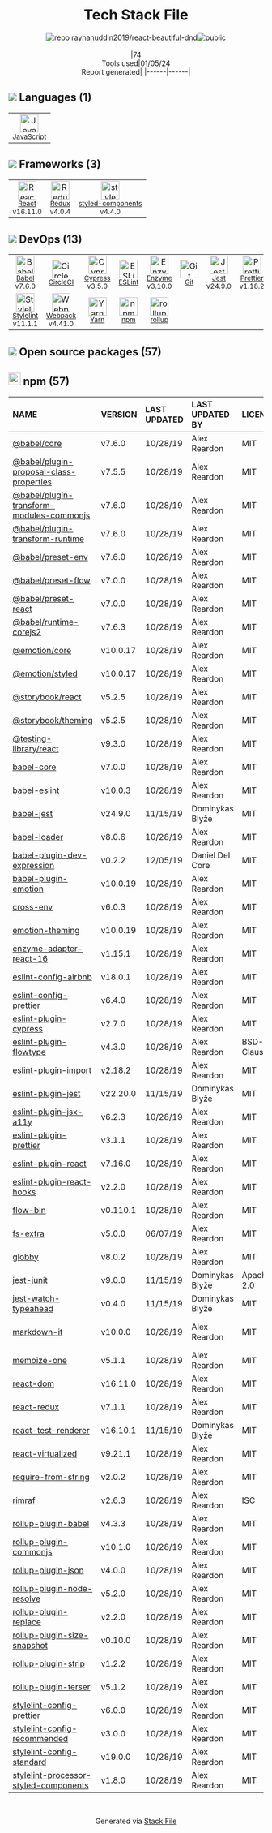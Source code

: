 <!--
&lt;--- Readme.md Snippet without images Start ---&gt;
## Tech Stack
rayhanuddin2019/react-beautiful-dnd is built on the following main stack:

- [CircleCI](https://circleci.com/) – Continuous Integration
- [Jest](http://facebook.github.io/jest/) – Javascript Testing Framework
- [React](https://reactjs.org/) – Javascript UI Libraries
- [JavaScript](https://developer.mozilla.org/en-US/docs/Web/JavaScript) – Languages
- [Webpack](http://webpack.js.org) – JS Build Tools / JS Task Runners
- [Babel](http://babeljs.io/) – JavaScript Compilers
- [ESLint](http://eslint.org/) – Code Review
- [Redux](https://redux.js.org/) – State Management Library
- [rollup](http://rollupjs.org/) – JS Build Tools / JS Task Runners
- [Enzyme](https://enzymejs.github.io/enzyme/) – Javascript Testing Framework
- [Stylelint](http://stylelint.io/) – Code Review
- [Yarn](https://yarnpkg.com/) – Front End Package Manager
- [styled-components](https://styled-components.com) – JavaScript Framework Components
- [Prettier](https://prettier.io/) – Code Review
- [Cypress](https://www.cypress.io/) – Javascript Testing Framework

Full tech stack [here](/techstack.md)

&lt;--- Readme.md Snippet without images End ---&gt;

&lt;--- Readme.md Snippet with images Start ---&gt;
## Tech Stack
rayhanuddin2019/react-beautiful-dnd is built on the following main stack:

- <img width='25' height='25' src='https://img.stackshare.io/service/190/CvqrSSFs_400x400.jpg' alt='CircleCI'/> [CircleCI](https://circleci.com/) – Continuous Integration
- <img width='25' height='25' src='https://img.stackshare.io/service/830/jest.png' alt='Jest'/> [Jest](http://facebook.github.io/jest/) – Javascript Testing Framework
- <img width='25' height='25' src='https://img.stackshare.io/service/1020/OYIaJ1KK.png' alt='React'/> [React](https://reactjs.org/) – Javascript UI Libraries
- <img width='25' height='25' src='https://img.stackshare.io/service/1209/javascript.jpeg' alt='JavaScript'/> [JavaScript](https://developer.mozilla.org/en-US/docs/Web/JavaScript) – Languages
- <img width='25' height='25' src='https://img.stackshare.io/service/1682/IMG_4636.PNG' alt='Webpack'/> [Webpack](http://webpack.js.org) – JS Build Tools / JS Task Runners
- <img width='25' height='25' src='https://img.stackshare.io/service/2739/-1wfGjNw.png' alt='Babel'/> [Babel](http://babeljs.io/) – JavaScript Compilers
- <img width='25' height='25' src='https://img.stackshare.io/service/3337/Q4L7Jncy.jpg' alt='ESLint'/> [ESLint](http://eslint.org/) – Code Review
- <img width='25' height='25' src='https://img.stackshare.io/service/4074/13142323.png' alt='Redux'/> [Redux](https://redux.js.org/) – State Management Library
- <img width='25' height='25' src='https://img.stackshare.io/service/4423/zE8RTn9E_400x400.jpg' alt='rollup'/> [rollup](http://rollupjs.org/) – JS Build Tools / JS Task Runners
- <img width='25' height='25' src='https://img.stackshare.io/service/4488/default_87e6ca3fa146a959af95ccf3df1ec550eb434129.png' alt='Enzyme'/> [Enzyme](https://enzymejs.github.io/enzyme/) – Javascript Testing Framework
- <img width='25' height='25' src='https://img.stackshare.io/service/5446/V9JsvPul_400x400.jpg' alt='Stylelint'/> [Stylelint](http://stylelint.io/) – Code Review
- <img width='25' height='25' src='https://img.stackshare.io/service/5848/44mC-kJ3.jpg' alt='Yarn'/> [Yarn](https://yarnpkg.com/) – Front End Package Manager
- <img width='25' height='25' src='https://img.stackshare.io/service/6749/styled-components.png' alt='styled-components'/> [styled-components](https://styled-components.com) – JavaScript Framework Components
- <img width='25' height='25' src='https://img.stackshare.io/service/7035/default_66f265943abed56bcdbfca1c866a4261b1fbb063.jpg' alt='Prettier'/> [Prettier](https://prettier.io/) – Code Review
- <img width='25' height='25' src='https://img.stackshare.io/service/9231/default_66c5c1a197dcd0232e41e4ab6299d119b4e165b3.png' alt='Cypress'/> [Cypress](https://www.cypress.io/) – Javascript Testing Framework

Full tech stack [here](/techstack.md)

&lt;--- Readme.md Snippet with images End ---&gt;
-->
<div align="center">

# Tech Stack File
![](https://img.stackshare.io/repo.svg "repo") [rayhanuddin2019/react-beautiful-dnd](https://github.com/rayhanuddin2019/react-beautiful-dnd)![](https://img.stackshare.io/public_badge.svg "public")
<br/><br/>
|74<br/>Tools used|01/05/24 <br/>Report generated|
|------|------|
</div>

## <img src='https://img.stackshare.io/languages.svg'/> Languages (1)
<table><tr>
  <td align='center'>
  <img width='36' height='36' src='https://img.stackshare.io/service/1209/javascript.jpeg' alt='JavaScript'>
  <br>
  <sub><a href="https://developer.mozilla.org/en-US/docs/Web/JavaScript">JavaScript</a></sub>
  <br>
  <sub></sub>
</td>

</tr>
</table>

## <img src='https://img.stackshare.io/frameworks.svg'/> Frameworks (3)
<table><tr>
  <td align='center'>
  <img width='36' height='36' src='https://img.stackshare.io/service/1020/OYIaJ1KK.png' alt='React'>
  <br>
  <sub><a href="https://reactjs.org/">React</a></sub>
  <br>
  <sub>v16.11.0</sub>
</td>

<td align='center'>
  <img width='36' height='36' src='https://img.stackshare.io/service/4074/13142323.png' alt='Redux'>
  <br>
  <sub><a href="https://redux.js.org/">Redux</a></sub>
  <br>
  <sub>v4.0.4</sub>
</td>

<td align='center'>
  <img width='36' height='36' src='https://img.stackshare.io/service/6749/styled-components.png' alt='styled-components'>
  <br>
  <sub><a href="https://styled-components.com">styled-components</a></sub>
  <br>
  <sub>v4.4.0</sub>
</td>

</tr>
</table>

## <img src='https://img.stackshare.io/devops.svg'/> DevOps (13)
<table><tr>
  <td align='center'>
  <img width='36' height='36' src='https://img.stackshare.io/service/2739/-1wfGjNw.png' alt='Babel'>
  <br>
  <sub><a href="http://babeljs.io/">Babel</a></sub>
  <br>
  <sub>v7.6.0</sub>
</td>

<td align='center'>
  <img width='36' height='36' src='https://img.stackshare.io/service/190/CvqrSSFs_400x400.jpg' alt='CircleCI'>
  <br>
  <sub><a href="https://circleci.com/">CircleCI</a></sub>
  <br>
  <sub></sub>
</td>

<td align='center'>
  <img width='36' height='36' src='https://img.stackshare.io/service/9231/default_66c5c1a197dcd0232e41e4ab6299d119b4e165b3.png' alt='Cypress'>
  <br>
  <sub><a href="https://www.cypress.io/">Cypress</a></sub>
  <br>
  <sub>v3.5.0</sub>
</td>

<td align='center'>
  <img width='36' height='36' src='https://img.stackshare.io/service/3337/Q4L7Jncy.jpg' alt='ESLint'>
  <br>
  <sub><a href="http://eslint.org/">ESLint</a></sub>
  <br>
  <sub></sub>
</td>

<td align='center'>
  <img width='36' height='36' src='https://img.stackshare.io/service/4488/default_87e6ca3fa146a959af95ccf3df1ec550eb434129.png' alt='Enzyme'>
  <br>
  <sub><a href="https://enzymejs.github.io/enzyme/">Enzyme</a></sub>
  <br>
  <sub>v3.10.0</sub>
</td>

<td align='center'>
  <img width='36' height='36' src='https://img.stackshare.io/service/1046/git.png' alt='Git'>
  <br>
  <sub><a href="http://git-scm.com/">Git</a></sub>
  <br>
  <sub></sub>
</td>

<td align='center'>
  <img width='36' height='36' src='https://img.stackshare.io/service/830/jest.png' alt='Jest'>
  <br>
  <sub><a href="http://facebook.github.io/jest/">Jest</a></sub>
  <br>
  <sub>v24.9.0</sub>
</td>

<td align='center'>
  <img width='36' height='36' src='https://img.stackshare.io/service/7035/default_66f265943abed56bcdbfca1c866a4261b1fbb063.jpg' alt='Prettier'>
  <br>
  <sub><a href="https://prettier.io/">Prettier</a></sub>
  <br>
  <sub>v1.18.2</sub>
</td>

</tr>
<tr>
  <td align='center'>
  <img width='36' height='36' src='https://img.stackshare.io/service/5446/V9JsvPul_400x400.jpg' alt='Stylelint'>
  <br>
  <sub><a href="http://stylelint.io/">Stylelint</a></sub>
  <br>
  <sub>v11.1.1</sub>
</td>

<td align='center'>
  <img width='36' height='36' src='https://img.stackshare.io/service/1682/IMG_4636.PNG' alt='Webpack'>
  <br>
  <sub><a href="http://webpack.js.org">Webpack</a></sub>
  <br>
  <sub>v4.41.0</sub>
</td>

<td align='center'>
  <img width='36' height='36' src='https://img.stackshare.io/service/5848/44mC-kJ3.jpg' alt='Yarn'>
  <br>
  <sub><a href="https://yarnpkg.com/">Yarn</a></sub>
  <br>
  <sub></sub>
</td>

<td align='center'>
  <img width='36' height='36' src='https://img.stackshare.io/service/1120/lejvzrnlpb308aftn31u.png' alt='npm'>
  <br>
  <sub><a href="https://www.npmjs.com/">npm</a></sub>
  <br>
  <sub></sub>
</td>

<td align='center'>
  <img width='36' height='36' src='https://img.stackshare.io/service/4423/zE8RTn9E_400x400.jpg' alt='rollup'>
  <br>
  <sub><a href="http://rollupjs.org/">rollup</a></sub>
  <br>
  <sub></sub>
</td>

</tr>
</table>


## <img src='https://img.stackshare.io/group.svg' /> Open source packages (57)</h2>

## <img width='24' height='24' src='https://img.stackshare.io/service/1120/lejvzrnlpb308aftn31u.png'/> npm (57)

|NAME|VERSION|LAST UPDATED|LAST UPDATED BY|LICENSE|VULNERABILITIES|
|:------|:------|:------|:------|:------|:------|
|[@babel/core](https://www.npmjs.com/@babel/core)|v7.6.0|10/28/19|Alex Reardon |MIT|N/A|
|[@babel/plugin-proposal-class-properties](https://www.npmjs.com/@babel/plugin-proposal-class-properties)|v7.5.5|10/28/19|Alex Reardon |MIT|N/A|
|[@babel/plugin-transform-modules-commonjs](https://www.npmjs.com/@babel/plugin-transform-modules-commonjs)|v7.6.0|10/28/19|Alex Reardon |MIT|N/A|
|[@babel/plugin-transform-runtime](https://www.npmjs.com/@babel/plugin-transform-runtime)|v7.6.0|10/28/19|Alex Reardon |MIT|N/A|
|[@babel/preset-env](https://www.npmjs.com/@babel/preset-env)|v7.6.0|10/28/19|Alex Reardon |MIT|N/A|
|[@babel/preset-flow](https://www.npmjs.com/@babel/preset-flow)|v7.0.0|10/28/19|Alex Reardon |MIT|N/A|
|[@babel/preset-react](https://www.npmjs.com/@babel/preset-react)|v7.0.0|10/28/19|Alex Reardon |MIT|N/A|
|[@babel/runtime-corejs2](https://www.npmjs.com/@babel/runtime-corejs2)|v7.6.3|10/28/19|Alex Reardon |MIT|N/A|
|[@emotion/core](https://www.npmjs.com/@emotion/core)|v10.0.17|10/28/19|Alex Reardon |MIT|N/A|
|[@emotion/styled](https://www.npmjs.com/@emotion/styled)|v10.0.17|10/28/19|Alex Reardon |MIT|N/A|
|[@storybook/react](https://www.npmjs.com/@storybook/react)|v5.2.5|10/28/19|Alex Reardon |MIT|N/A|
|[@storybook/theming](https://www.npmjs.com/@storybook/theming)|v5.2.5|10/28/19|Alex Reardon |MIT|N/A|
|[@testing-library/react](https://www.npmjs.com/@testing-library/react)|v9.3.0|10/28/19|Alex Reardon |MIT|N/A|
|[babel-core](https://www.npmjs.com/babel-core)|v7.0.0|10/28/19|Alex Reardon |MIT|N/A|
|[babel-eslint](https://www.npmjs.com/babel-eslint)|v10.0.3|10/28/19|Alex Reardon |MIT|N/A|
|[babel-jest](https://www.npmjs.com/babel-jest)|v24.9.0|11/15/19|Dominykas Blyžė |MIT|N/A|
|[babel-loader](https://www.npmjs.com/babel-loader)|v8.0.6|10/28/19|Alex Reardon |MIT|N/A|
|[babel-plugin-dev-expression](https://www.npmjs.com/babel-plugin-dev-expression)|v0.2.2|12/05/19|Daniel Del Core |MIT|N/A|
|[babel-plugin-emotion](https://www.npmjs.com/babel-plugin-emotion)|v10.0.19|10/28/19|Alex Reardon |MIT|N/A|
|[cross-env](https://www.npmjs.com/cross-env)|v6.0.3|10/28/19|Alex Reardon |MIT|N/A|
|[emotion-theming](https://www.npmjs.com/emotion-theming)|v10.0.19|10/28/19|Alex Reardon |MIT|N/A|
|[enzyme-adapter-react-16](https://www.npmjs.com/enzyme-adapter-react-16)|v1.15.1|10/28/19|Alex Reardon |MIT|N/A|
|[eslint-config-airbnb](https://www.npmjs.com/eslint-config-airbnb)|v18.0.1|10/28/19|Alex Reardon |MIT|N/A|
|[eslint-config-prettier](https://www.npmjs.com/eslint-config-prettier)|v6.4.0|10/28/19|Alex Reardon |MIT|N/A|
|[eslint-plugin-cypress](https://www.npmjs.com/eslint-plugin-cypress)|v2.7.0|10/28/19|Alex Reardon |MIT|N/A|
|[eslint-plugin-flowtype](https://www.npmjs.com/eslint-plugin-flowtype)|v4.3.0|10/28/19|Alex Reardon |BSD-3-Clause|N/A|
|[eslint-plugin-import](https://www.npmjs.com/eslint-plugin-import)|v2.18.2|10/28/19|Alex Reardon |MIT|N/A|
|[eslint-plugin-jest](https://www.npmjs.com/eslint-plugin-jest)|v22.20.0|11/15/19|Dominykas Blyžė |MIT|N/A|
|[eslint-plugin-jsx-a11y](https://www.npmjs.com/eslint-plugin-jsx-a11y)|v6.2.3|10/28/19|Alex Reardon |MIT|N/A|
|[eslint-plugin-prettier](https://www.npmjs.com/eslint-plugin-prettier)|v3.1.1|10/28/19|Alex Reardon |MIT|N/A|
|[eslint-plugin-react](https://www.npmjs.com/eslint-plugin-react)|v7.16.0|10/28/19|Alex Reardon |MIT|N/A|
|[eslint-plugin-react-hooks](https://www.npmjs.com/eslint-plugin-react-hooks)|v2.2.0|10/28/19|Alex Reardon |MIT|N/A|
|[flow-bin](https://www.npmjs.com/flow-bin)|v0.110.1|10/28/19|Alex Reardon |MIT|N/A|
|[fs-extra](https://www.npmjs.com/fs-extra)|v5.0.0|06/07/19|Alex Reardon |MIT|N/A|
|[globby](https://www.npmjs.com/globby)|v8.0.2|10/28/19|Alex Reardon |MIT|N/A|
|[jest-junit](https://www.npmjs.com/jest-junit)|v9.0.0|11/15/19|Dominykas Blyžė |Apache-2.0|N/A|
|[jest-watch-typeahead](https://www.npmjs.com/jest-watch-typeahead)|v0.4.0|11/15/19|Dominykas Blyžė |MIT|N/A|
|[markdown-it](https://www.npmjs.com/markdown-it)|v10.0.0|10/28/19|Alex Reardon |MIT|[CVE-2022-21670](https://github.com/advisories/GHSA-6vfc-qv3f-vr6c) (Moderate)|
|[memoize-one](https://www.npmjs.com/memoize-one)|v5.1.1|10/28/19|Alex Reardon |MIT|N/A|
|[react-dom](https://www.npmjs.com/react-dom)|v16.11.0|10/28/19|Alex Reardon |MIT|N/A|
|[react-redux](https://www.npmjs.com/react-redux)|v7.1.1|10/28/19|Alex Reardon |MIT|N/A|
|[react-test-renderer](https://www.npmjs.com/react-test-renderer)|v16.10.1|11/15/19|Dominykas Blyžė |MIT|N/A|
|[react-virtualized](https://www.npmjs.com/react-virtualized)|v9.21.1|10/28/19|Alex Reardon |MIT|N/A|
|[require-from-string](https://www.npmjs.com/require-from-string)|v2.0.2|10/28/19|Alex Reardon |MIT|N/A|
|[rimraf](https://www.npmjs.com/rimraf)|v2.6.3|10/28/19|Alex Reardon |ISC|N/A|
|[rollup-plugin-babel](https://www.npmjs.com/rollup-plugin-babel)|v4.3.3|10/28/19|Alex Reardon |MIT|N/A|
|[rollup-plugin-commonjs](https://www.npmjs.com/rollup-plugin-commonjs)|v10.1.0|10/28/19|Alex Reardon |MIT|N/A|
|[rollup-plugin-json](https://www.npmjs.com/rollup-plugin-json)|v4.0.0|10/28/19|Alex Reardon |MIT|N/A|
|[rollup-plugin-node-resolve](https://www.npmjs.com/rollup-plugin-node-resolve)|v5.2.0|10/28/19|Alex Reardon |MIT|N/A|
|[rollup-plugin-replace](https://www.npmjs.com/rollup-plugin-replace)|v2.2.0|10/28/19|Alex Reardon |MIT|N/A|
|[rollup-plugin-size-snapshot](https://www.npmjs.com/rollup-plugin-size-snapshot)|v0.10.0|10/28/19|Alex Reardon |MIT|N/A|
|[rollup-plugin-strip](https://www.npmjs.com/rollup-plugin-strip)|v1.2.2|10/28/19|Alex Reardon |MIT|N/A|
|[rollup-plugin-terser](https://www.npmjs.com/rollup-plugin-terser)|v5.1.2|10/28/19|Alex Reardon |MIT|N/A|
|[stylelint-config-prettier](https://www.npmjs.com/stylelint-config-prettier)|v6.0.0|10/28/19|Alex Reardon |MIT|N/A|
|[stylelint-config-recommended](https://www.npmjs.com/stylelint-config-recommended)|v3.0.0|10/28/19|Alex Reardon |MIT|N/A|
|[stylelint-config-standard](https://www.npmjs.com/stylelint-config-standard)|v19.0.0|10/28/19|Alex Reardon |MIT|N/A|
|[stylelint-processor-styled-components](https://www.npmjs.com/stylelint-processor-styled-components)|v1.8.0|10/28/19|Alex Reardon |MIT|N/A|

<br/>
<div align='center'>

Generated via [Stack File](https://github.com/marketplace/stack-file)
